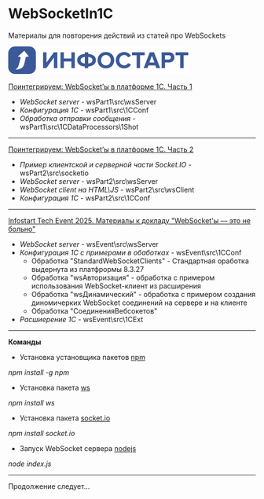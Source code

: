 # WebSocketIn1C

Материалы для повторения действий из статей про WebSockets

![Infostart](https://raw.githubusercontent.com/dsdred/PAPI-tools/2febc0e31c3ef04eb9277150f1488b9f1b26164f/assets/img/svg/infostartlogo.svg)

[Поинтегрируем: WebSocket’ы в платформе 1С. Часть 1](https://infostart.ru/1c/articles/2280032/)

- *WebSocket server* - wsPart1\src\wsServer
- *Конфигурация 1С* - wsPart1\src\1СConf
- *Обработка отправки сообщения* - wsPart1\src\1CDataProcessors\1Shot

---

[Поинтегрируем: WebSocket’ы в платформе 1С. Часть 2](https://infostart.ru/1c/articles/2293957/)

- *Пример клиентской и серверной части Socket.IO* - wsPart2\src\socketio
- *WebSocket server* - wsPart2\src\wsServer
- *WebSocket client на HTML\JS* - wsPart2\src\wsClient
- *Конфигурация 1С* - wsPart2\src\1СConf

---

[Infostart Tech Event 2025. Материалы к докладу "WebSocket'ы — это не больно"](https://event.infostart.ru/2025/agenda/2458720/)

- *WebSocket server* - wsEvent\src\wsServer
- *Конфигурация 1С с примерами в обаботках* - wsEvent\src\1СConf
    - Обработка "StandardWebSocketClients" - Стандартная оработка выдернута из платфрормы 8.3.27
    - Обработка "wsАвторизация" - обработка с примером использования WebSocket-клиент из расширения
    - Обработка "wsДинамический" - обработка с примером создания диномичерких WebSocket соединений на сервере и на клиенте
    - Обработка "СоединенияВебсокетов" 
- *Расшиерение 1С* - wsEvent\src\1СExt

---


**Команды**

- Установка установщика пакетов [npm](https://docs.npmjs.com/downloading-and-installing-node-js-and-npm)

*npm install -g npm*

- Установка пакета [ws](https://www.npmjs.com/package/ws)

*npm install ws*

- Установка пакета [socket.io](https://socket.io/docs/v4/server-installation/)

*npm install socket.io*

- Запуск WebSocket сервера [nodejs](https://nodejs.org/)

*node index.js*

---


Продолжение следует...
